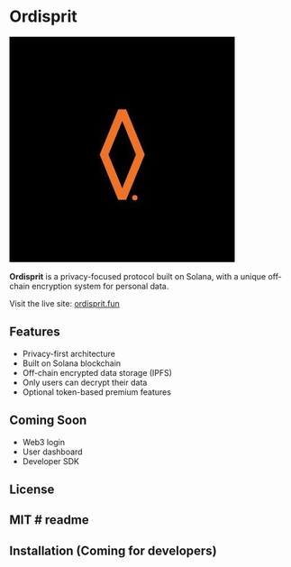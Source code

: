 # Ordisprit

![Ordisprit Logo](https://github.com/Ordisprit/readme/blob/main/6001223615493817973.jpg)

**Ordisprit** is a privacy-focused protocol built on Solana, with a unique off-chain encryption system for personal data.

Visit the live site: [ordisprit.fun](https://ordisprit.fun)

## Features

- Privacy-first architecture  
- Built on Solana blockchain  
- Off-chain encrypted data storage (IPFS)  
- Only users can decrypt their data  
- Optional token-based premium features  

## Coming Soon

- Web3 login  
- User dashboard  
- Developer SDK  

## License

MIT # readme
---

## Installation (Coming for developers)
